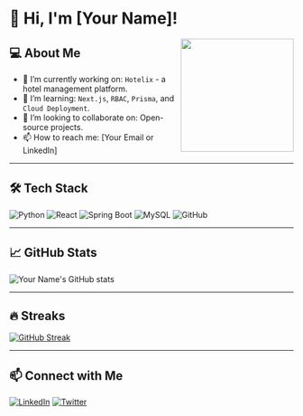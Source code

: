 # 👋 Hi, I'm [Your Name]!

<img align="right" src="https://media.giphy.com/media/26tn33aiTi1jkl6H6/giphy.gif" width="200" />

## 💻 About Me
- 🔭 I’m currently working on: `Hotelix` - a hotel management platform.
- 🌱 I’m learning: `Next.js`, `RBAC`, `Prisma`, and `Cloud Deployment`.
- 👯 I’m looking to collaborate on: Open-source projects.
- 📫 How to reach me: [Your Email or LinkedIn]

---

## 🛠️ Tech Stack
![Python](https://img.shields.io/badge/-Python-333333?style=flat&logo=python)
![React](https://img.shields.io/badge/-React-333333?style=flat&logo=react)
![Spring Boot](https://img.shields.io/badge/-Spring%20Boot-333333?style=flat&logo=spring-boot)
![MySQL](https://img.shields.io/badge/-MySQL-333333?style=flat&logo=mysql)
![GitHub](https://img.shields.io/badge/-GitHub-333333?style=flat&logo=github)

---

## 📈 GitHub Stats
![Your Name's GitHub stats](https://github-readme-stats.vercel.app/api?username=your-username&show_icons=true&theme=radical)

---

## 🔥 Streaks
[![GitHub Streak](https://streak-stats.demolab.com?user=your-username&theme=tokyonight&hide_border=true)](https://git.io/streak-stats)

---

## 📫 Connect with Me
[![LinkedIn](https://img.shields.io/badge/-LinkedIn-blue?style=flat-square&logo=Linkedin&logoColor=white)](https://www.linkedin.com/in/your-linkedin)
[![Twitter](https://img.shields.io/badge/-Twitter-1DA1F2?style=flat-square&logo=twitter&logoColor=white)](https://twitter.com/your-twitter)
